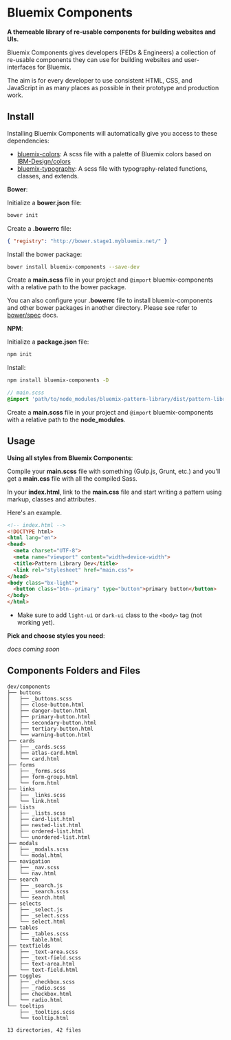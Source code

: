 # Bluemix Components

**A themeable library of re-usable components for building websites and UIs.**

Bluemix Components gives developers (FEDs & Engineers) a collection of re-usable components they can use for building websites and user-interfaces for Bluemix.

The aim is for every developer to use consistent HTML, CSS, and JavaScript in as many places as possible in their prototype and production work.

## Install

Installing Bluemix Components will automatically give you access to these dependencies:

- [bluemix-colors](https://www.npmjs.com/package/bluemix-colors): A scss file with a palette of Bluemix colors based on [IBM-Design/colors](https://github.com/IBM-Design/colors)
- [bluemix-typography](https://www.npmjs.com/package/bluemix-typography): A scss file with typography-related functions, classes, and extends.

**Bower**:

Initialize a **bower.json** file:
```bash
bower init
```

Create a **.bowerrc** file:
```json
{ "registry": "http://bower.stage1.mybluemix.net/" }
```

Install the bower package:

```bash
bower install bluemix-components --save-dev
```

Create a **main.scss** file in your project and `@import` bluemix-components with a relative path to the bower package.

You can also configure your **.bowerrc** file to install bluemix-components and other bower packages in another directory. Please see refer to [bower/spec](https://github.com/bower/spec/blob/master/config.md#directory) docs.

**NPM**:

Initialize a **package.json** file:
```bash
npm init
```

Install:

```bash
npm install bluemix-components -D
```

```scss
// main.scss
@import 'path/to/node_modules/bluemix-pattern-library/dist/pattern-library';
```

Create a **main.scss** file in your project and `@import` bluemix-components with a relative path to the **node_modules**.

## Usage

**Using all styles from Bluemix Components**:

Compile your **main.scss** file with something (Gulp.js, Grunt, etc.) and you'll get a **main.css** file with all the compiled Sass.

In your **index.html**, link to the **main.css** file and start writing a pattern using markup, classes and attributes.

Here's an example.

```html
<!-- index.html -->
<!DOCTYPE html>
<html lang="en">
<head>
  <meta charset="UTF-8">
  <meta name="viewport" content="width=device-width">
  <title>Pattern Library Dev</title>
  <link rel="stylesheet" href="main.css">
</head>
<body class="bx-light">
  <button class="btn--primary" type="button">primary button</button>
</body>
</html>
```
- Make sure to add `light-ui` or `dark-ui` class to the `<body>` tag (not working yet).

**Pick and choose styles you need**:

*docs coming soon*

## Components Folders and Files
```
dev/components
├── buttons
│   ├── _buttons.scss
│   ├── close-button.html
│   ├── danger-button.html
│   ├── primary-button.html
│   ├── secondary-button.html
│   ├── tertiary-button.html
│   └── warning-button.html
├── cards
│   ├── _cards.scss
│   ├── atlas-card.html
│   └── card.html
├── forms
│   ├── _forms.scss
│   ├── form-group.html
│   └── form.html
├── links
│   ├── _links.scss
│   └── link.html
├── lists
│   ├── _lists.scss
│   ├── card-list.html
│   ├── nested-list.html
│   ├── ordered-list.html
│   └── unordered-list.html
├── modals
│   ├── _modals.scss
│   └── modal.html
├── navigation
│   ├── _nav.scss
│   └── nav.html
├── search
│   ├── _search.js
│   ├── _search.scss
│   └── search.html
├── selects
│   ├── _select.js
│   ├── _select.scss
│   └── select.html
├── tables
│   ├── _tables.scss
│   └── table.html
├── textfields
│   ├── _text-area.scss
│   ├── _text-field.scss
│   ├── text-area.html
│   └── text-field.html
├── toggles
│   ├── _checkbox.scss
│   ├── _radio.scss
│   ├── checkbox.html
│   └── radio.html
└── tooltips
    ├── _tooltips.scss
    └── tooltip.html

13 directories, 42 files
```
